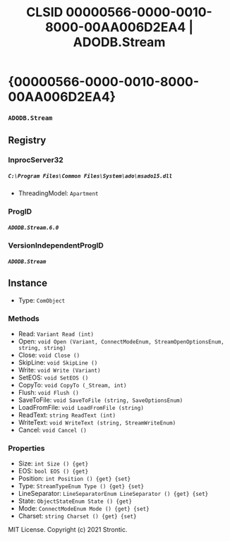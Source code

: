﻿---
title: "CLSID 00000566-0000-0010-8000-00AA006D2EA4 | ADODB.Stream"
excerpt: What is COM-Object CLSID 00000566-0000-0010-8000-00AA006D2EA4?
---

# {00000566-0000-0010-8000-00AA006D2EA4}

### `ADODB.Stream`

## Registry


### InprocServer32

##### `C:\Program Files\Common Files\System\ado\msado15.dll`
* ThreadingModel: `Apartment`

### ProgID

##### `ADODB.Stream.6.0`

### VersionIndependentProgID

##### `ADODB.Stream`

## Instance

* Type: `ComObject`

### Methods

* Read: `Variant Read (int)`
* Open: `void Open (Variant, ConnectModeEnum, StreamOpenOptionsEnum, string, string)`
* Close: `void Close ()`
* SkipLine: `void SkipLine ()`
* Write: `void Write (Variant)`
* SetEOS: `void SetEOS ()`
* CopyTo: `void CopyTo (_Stream, int)`
* Flush: `void Flush ()`
* SaveToFile: `void SaveToFile (string, SaveOptionsEnum)`
* LoadFromFile: `void LoadFromFile (string)`
* ReadText: `string ReadText (int)`
* WriteText: `void WriteText (string, StreamWriteEnum)`
* Cancel: `void Cancel ()`

### Properties

* Size: `int Size () {get} `
* EOS: `bool EOS () {get} `
* Position: `int Position () {get} {set} `
* Type: `StreamTypeEnum Type () {get} {set} `
* LineSeparator: `LineSeparatorEnum LineSeparator () {get} {set} `
* State: `ObjectStateEnum State () {get} `
* Mode: `ConnectModeEnum Mode () {get} {set} `
* Charset: `string Charset () {get} {set} `

MIT License. Copyright (c) 2021 Strontic.


